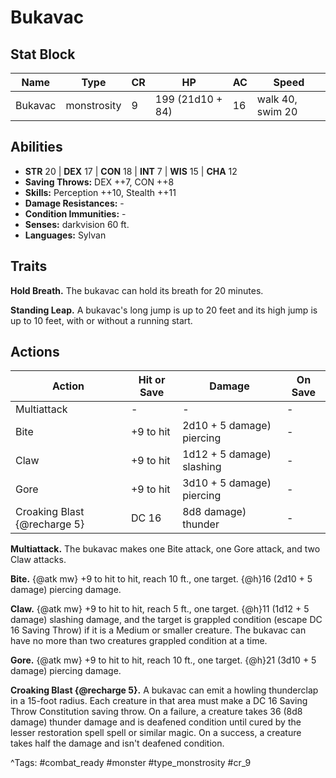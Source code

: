 # Bukavac

## Stat Block

| Name | Type | CR | HP | AC | Speed |
|------|------|----|----|----|-------|
| Bukavac | monstrosity | 9 | 199 (21d10 + 84) | 16 | walk 40, swim 20 |

## Abilities

- **STR** 20 | **DEX** 17 | **CON** 18 | **INT** 7 | **WIS** 15 | **CHA** 12
- **Saving Throws:** DEX ++7, CON ++8  
- **Skills:** Perception ++10, Stealth ++11  
- **Damage Resistances:** -  
- **Condition Immunities:** -  
- **Senses:** darkvision 60 ft.  
- **Languages:** Sylvan

## Traits

**Hold Breath.** The bukavac can hold its breath for 20 minutes.

**Standing Leap.** A bukavac's long jump is up to 20 feet and its high jump is up to 10 feet, with or without a running start.


## Actions

| Action | Hit or Save | Damage | On Save |
|--------|--------------|--------|----------|
| Multiattack | - | - | - |
| Bite | +9 to hit | 2d10 + 5 damage) piercing | - |
| Claw | +9 to hit | 1d12 + 5 damage) slashing | - |
| Gore | +9 to hit | 3d10 + 5 damage) piercing | - |
| Croaking Blast {@recharge 5} | DC 16 | 8d8 damage) thunder | - |

**Multiattack.** The bukavac makes one Bite attack, one Gore attack, and two Claw attacks.

**Bite.** {@atk mw} +9 to hit to hit, reach 10 ft., one target. {@h}16 (2d10 + 5 damage) piercing damage.

**Claw.** {@atk mw} +9 to hit to hit, reach 5 ft., one target. {@h}11 (1d12 + 5 damage) slashing damage, and the target is grappled condition (escape DC 16 Saving Throw) if it is a Medium or smaller creature. The bukavac can have no more than two creatures grappled condition at a time.

**Gore.** {@atk mw} +9 to hit to hit, reach 10 ft., one target. {@h}21 (3d10 + 5 damage) piercing damage.

**Croaking Blast {@recharge 5}.** A bukavac can emit a howling thunderclap in a 15-foot radius. Each creature in that area must make a DC 16 Saving Throw Constitution saving throw. On a failure, a creature takes 36 (8d8 damage) thunder damage and is deafened condition until cured by the lesser restoration spell spell or similar magic. On a success, a creature takes half the damage and isn't deafened condition.


^Tags: #combat_ready #monster #type_monstrosity #cr_9